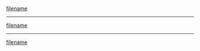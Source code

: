 [filename](../_index.md ':include')

<hr/>

[filename](license.md ':include')

<hr/>

[filename](changelog.md ':include')
